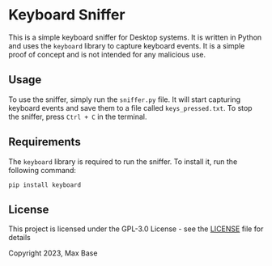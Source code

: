 # Keyboard Sniffer

This is a simple keyboard sniffer for Desktop systems. It is written in Python and uses the `keyboard` library to capture keyboard events. It is a simple proof of concept and is not intended for any malicious use.

## Usage

To use the sniffer, simply run the `sniffer.py` file. It will start capturing keyboard events and save them to a file called `keys_pressed.txt`. To stop the sniffer, press `Ctrl + C` in the terminal.

## Requirements

The `keyboard` library is required to run the sniffer. To install it, run the following command:

    pip install keyboard

## License

This project is licensed under the GPL-3.0 License - see the [LICENSE](LICENSE) file for details

Copyright 2023, Max Base
